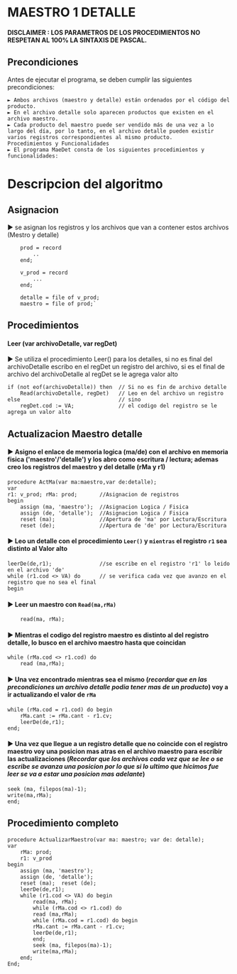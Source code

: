 # MAESTRO 1 DETALLE 
#### DISCLAIMER : LOS PARAMETROS DE LOS PROCEDIMIENTOS NO RESPETAN AL 100% LA SINTAXIS DE PASCAL.
## Precondiciones
Antes de ejecutar el programa, se deben cumplir las siguientes precondiciones:

    ► Ambos archivos (maestro y detalle) están ordenados por el código del producto.
    ► En el archivo detalle solo aparecen productos que existen en el archivo maestro.
    ► Cada producto del maestro puede ser vendido más de una vez a lo largo del día, por lo tanto, en el archivo detalle pueden existir varios registros correspondientes al mismo producto.
    Procedimientos y Funcionalidades
    ► El programa MaeDet consta de los siguientes procedimientos y funcionalidades:

# Descripcion del algoritmo 
## Asignacion 
► se asignan los registros y los archivos que van a contener estos archivos (Mestro y detalle)
       
        prod = record
            ..             
        end;

        v_prod = record
            ...             
        end;

        detalle = file of v_prod;         
        maestro = file of prod;`
## Procedimientos
#### Leer (var archivoDetalle, var regDet)<a id="leer"></a> 
► Se utiliza el procedimiento Leer() para los detalles, si no es final del archivoDetalle escribo en el regDet un registro del archivo, si es el final de archivo del archivoDetalle al regDet se le agrega valor alto

    if (not eof(archivoDetalle)) then  // Si no es fin de archivo detalle
        Read(archivoDetalle, regDet)   // Leo en del archivo un registro 
    else                               // sino
        regDet.cod := VA;              // el codigo del registro se le agrega un valor alto

## Actualizacion Maestro detalle
#### ► Asigno el enlace de memoria logica (ma/de) con el archivo en memoria fisica ('maestro'/'detalle') y los abro como escritura / lectura; ademas creo los registros del maestro y del detalle (rMa y r1)
    
    procedure ActMa(var ma:maestro,var de:detalle);
    var
    r1: v_prod; rMa: prod;       //Asignacion de registros 
    begin
        assign (ma, 'maestro');  //Asignacion Logica / Fisica 
        assign (de, 'detalle');  //Asignacion Logica / Fisica 
        reset (ma);              //Apertura de 'ma' por Lectura/Escritura
        reset (de);              //Apertura de 'de' por Lectura/Escritura
#### ► Leo un detalle con el procedimiento `Leer()` <a hreft="#leer"></a> y `mientras` el registro `r1` sea distinto al Valor alto 
    leerDe(de,r1);               //se escribe en el registro 'r1' lo leido en el archivo 'de'
    while (r1.cod <> VA) do      // se verifica cada vez que avanzo en el registro que no sea el final
    begin
#### ► Leer un maestro con `Read(ma,rMa)`
        read(ma, rMa);
#### ► Mientras el codigo del registro maestro es distinto al del registro detalle, lo busco en el archivo maestro hasta que coincidan

    while (rMa.cod <> r1.cod) do
        read (ma,rMa);
#### ► Una vez encontrado mientras sea el mismo (*recordar que en las precondiciones un archivo detalle podia tener mas de un producto*) voy a ir actualizando el valor de `rMa`
    
    while (rMa.cod = r1.cod) do begin
        rMa.cant := rMa.cant - r1.cv;        
        leerDe(de,r1);          
    end;
#### ► Una vez que llegue a un registro detalle que no coincide con el registro maestro voy una posicion mas atras en el archivo maestro para escribir las actualizaciones (*Recordar que los archivos cada vez que se lee o se escribe se avanza una posicion por lo que si lo ultimo que hicimos fue leer se va a estar una posicion mas adelante*)
    seek (ma, filepos(ma)-1);
    write(ma,rMa);
    end;

## Procedimiento completo  

    procedure ActualizarMaestro(var ma: maestro; var de: detalle);
    var
        rMa: prod;
        r1: v_prod
    begin
        assign (ma, 'maestro');  
        assign (de, 'detalle');
        reset (ma);  reset (de);
        leerDe(de,r1);  
        while (r1.cod <> VA) do begin
            read(ma, rMa);
            while (rMa.cod <> r1.cod) do
            read (ma,rMa);
            while (rMa.cod = r1.cod) do begin
            rMa.cant := rMa.cant - r1.cv;        
            leerDe(de,r1);          
            end;
            seek (ma, filepos(ma)-1);
            write(ma,rMa);
        end;
    End;    
